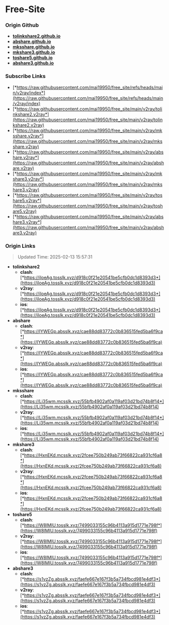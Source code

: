 # Free-Site

### Origin Github

- [**tolinkshare2.github.io**](https://github.com/tolinkshare2/tolinkshare2.github.io)
- [**abshare.github.io**](https://github.com/abshare/abshare.github.io)
- [**mksshare.github.io**](https://github.com/mksshare/mksshare.github.io)
- [**mkshare3.github.io**](https://github.com/mkshare3/mkshare3.github.io)
- [**toshare5.github.io**](https://github.com/toshare5/toshare5.github.io)
- [**abshare3.github.io**](https://github.com/abshare3/abshare3.github.io)

### Subscribe Links

- [*https://raw.githubusercontent.com/mai19950/free_site/refs/heads/main/v2ray/index*](https://raw.githubusercontent.com/mai19950/free_site/refs/heads/main/v2ray/index)
- [*https://raw.githubusercontent.com/mai19950/free_site/main/v2ray/tolinkshare2.v2ray*](https://raw.githubusercontent.com/mai19950/free_site/main/v2ray/tolinkshare2.v2ray)
- [*https://raw.githubusercontent.com/mai19950/free_site/main/v2ray/mksshare.v2ray*](https://raw.githubusercontent.com/mai19950/free_site/main/v2ray/mksshare.v2ray)
- [*https://raw.githubusercontent.com/mai19950/free_site/main/v2ray/abshare.v2ray*](https://raw.githubusercontent.com/mai19950/free_site/main/v2ray/abshare.v2ray)
- [*https://raw.githubusercontent.com/mai19950/free_site/main/v2ray/mkshare3.v2ray*](https://raw.githubusercontent.com/mai19950/free_site/main/v2ray/mkshare3.v2ray)
- [*https://raw.githubusercontent.com/mai19950/free_site/main/v2ray/toshare5.v2ray*](https://raw.githubusercontent.com/mai19950/free_site/main/v2ray/toshare5.v2ray)
- [*https://raw.githubusercontent.com/mai19950/free_site/main/v2ray/abshare3.v2ray*](https://raw.githubusercontent.com/mai19950/free_site/main/v2ray/abshare3.v2ray)

### Origin Links

> Updated Time: 2025-02-13 15:57:31

- **tolinkshare2**
  - **clash**: [*https://iloeAg.tosslk.xyz/d918c0f21e20541be5cfb0dc1d8393d3*](https://iloeAg.tosslk.xyz/d918c0f21e20541be5cfb0dc1d8393d3)
  - **v2ray**: [*https://iloeAg.tosslk.xyz/d918c0f21e20541be5cfb0dc1d8393d3*](https://iloeAg.tosslk.xyz/d918c0f21e20541be5cfb0dc1d8393d3)
  - **ios**: [*https://iloeAg.tosslk.xyz/d918c0f21e20541be5cfb0dc1d8393d3*](https://iloeAg.tosslk.xyz/d918c0f21e20541be5cfb0dc1d8393d3)
- **abshare**
  - **clash**: [*https://IYWEGp.absslk.xyz/cae88dd83772c0b836515fed5ba6f9ca*](https://IYWEGp.absslk.xyz/cae88dd83772c0b836515fed5ba6f9ca)
  - **v2ray**: [*https://IYWEGp.absslk.xyz/cae88dd83772c0b836515fed5ba6f9ca*](https://IYWEGp.absslk.xyz/cae88dd83772c0b836515fed5ba6f9ca)
  - **ios**: [*https://IYWEGp.absslk.xyz/cae88dd83772c0b836515fed5ba6f9ca*](https://IYWEGp.absslk.xyz/cae88dd83772c0b836515fed5ba6f9ca)
- **mksshare**
  - **clash**: [*https://Li35wm.mcsslk.xyz/55bfb4902af0a119af03d21bd74b8f14*](https://Li35wm.mcsslk.xyz/55bfb4902af0a119af03d21bd74b8f14)
  - **v2ray**: [*https://Li35wm.mcsslk.xyz/55bfb4902af0a119af03d21bd74b8f14*](https://Li35wm.mcsslk.xyz/55bfb4902af0a119af03d21bd74b8f14)
  - **ios**: [*https://Li35wm.mcsslk.xyz/55bfb4902af0a119af03d21bd74b8f14*](https://Li35wm.mcsslk.xyz/55bfb4902af0a119af03d21bd74b8f14)
- **mkshare3**
  - **clash**: [*https://HxnEKd.mcsslk.xyz/2fcee750b249ab73f66822ca931cf6a8*](https://HxnEKd.mcsslk.xyz/2fcee750b249ab73f66822ca931cf6a8)
  - **v2ray**: [*https://HxnEKd.mcsslk.xyz/2fcee750b249ab73f66822ca931cf6a8*](https://HxnEKd.mcsslk.xyz/2fcee750b249ab73f66822ca931cf6a8)
  - **ios**: [*https://HxnEKd.mcsslk.xyz/2fcee750b249ab73f66822ca931cf6a8*](https://HxnEKd.mcsslk.xyz/2fcee750b249ab73f66822ca931cf6a8)
- **toshare5**
  - **clash**: [*https://W8lMIU.tosslk.xyz/7499033155c96b4113a915d1771e798f*](https://W8lMIU.tosslk.xyz/7499033155c96b4113a915d1771e798f)
  - **v2ray**: [*https://W8lMIU.tosslk.xyz/7499033155c96b4113a915d1771e798f*](https://W8lMIU.tosslk.xyz/7499033155c96b4113a915d1771e798f)
  - **ios**: [*https://W8lMIU.tosslk.xyz/7499033155c96b4113a915d1771e798f*](https://W8lMIU.tosslk.xyz/7499033155c96b4113a915d1771e798f)
- **abshare3**
  - **clash**: [*https://s1vzZg.absslk.xyz/faefe667e167f3b5a734fbcd981e4df3*](https://s1vzZg.absslk.xyz/faefe667e167f3b5a734fbcd981e4df3)
  - **v2ray**: [*https://s1vzZg.absslk.xyz/faefe667e167f3b5a734fbcd981e4df3*](https://s1vzZg.absslk.xyz/faefe667e167f3b5a734fbcd981e4df3)
  - **ios**: [*https://s1vzZg.absslk.xyz/faefe667e167f3b5a734fbcd981e4df3*](https://s1vzZg.absslk.xyz/faefe667e167f3b5a734fbcd981e4df3)

